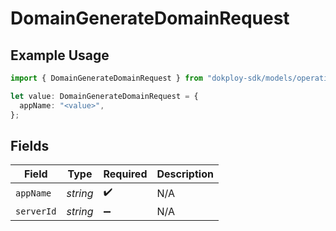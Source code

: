 # DomainGenerateDomainRequest

## Example Usage

```typescript
import { DomainGenerateDomainRequest } from "dokploy-sdk/models/operations";

let value: DomainGenerateDomainRequest = {
  appName: "<value>",
};
```

## Fields

| Field              | Type               | Required           | Description        |
| ------------------ | ------------------ | ------------------ | ------------------ |
| `appName`          | *string*           | :heavy_check_mark: | N/A                |
| `serverId`         | *string*           | :heavy_minus_sign: | N/A                |